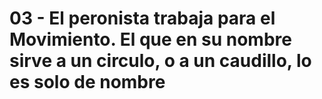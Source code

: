 # 03 - El peronista trabaja para el Movimiento. El que en su nombre sirve a un circulo, o a un caudillo, lo es solo de nombre
